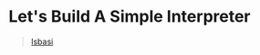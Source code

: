<!-- TITLE: Lets Build A Simple Interpreter -->
<!-- SUBTITLE: Note About the online course -->

# Let's Build A Simple Interpreter
> [lsbasi](https://ruslanspivak.com/archives.html)